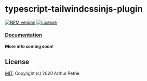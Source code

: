 # typescript-tailwindcssinjs-plugin

[![NPM version](https://badgen.net/npm/v/typescript-tailwindcssinjs-plugin)](https://www.npmjs.com/package/typescript-tailwindcssinjs-plugin)
[![License](https://badgen.net/npm/license/typescript-tailwindcssinjs-plugin)](https://www.npmjs.com/package/typescript-tailwindcssinjs-plugin)

### [Documentation](https://github.com/Arthie/tailwindcssinjs)

#### More info coming soon!

## License

[MIT](LICENSE). Copyright (c) 2020 Arthur Petrie.
